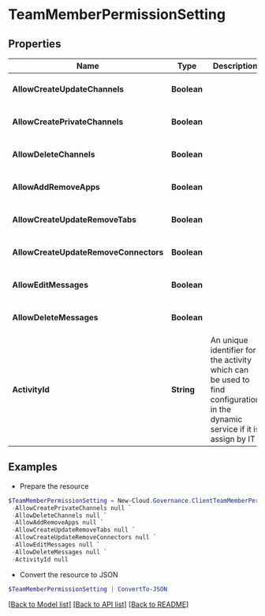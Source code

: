 # TeamMemberPermissionSetting
## Properties

Name | Type | Description | Notes
------------ | ------------- | ------------- | -------------
**AllowCreateUpdateChannels** | **Boolean** |  | [optional] [default to $false]
**AllowCreatePrivateChannels** | **Boolean** |  | [optional] [default to $false]
**AllowDeleteChannels** | **Boolean** |  | [optional] [default to $false]
**AllowAddRemoveApps** | **Boolean** |  | [optional] [default to $false]
**AllowCreateUpdateRemoveTabs** | **Boolean** |  | [optional] [default to $false]
**AllowCreateUpdateRemoveConnectors** | **Boolean** |  | [optional] [default to $false]
**AllowEditMessages** | **Boolean** |  | [optional] [default to $false]
**AllowDeleteMessages** | **Boolean** |  | [optional] [default to $false]
**ActivityId** | **String** | An unique identifier for the activity which can be used to find configuration in the dynamic service if it is assign by IT | [optional] 

## Examples

- Prepare the resource
```powershell
$TeamMemberPermissionSetting = New-Cloud.Governance.ClientTeamMemberPermissionSetting  -AllowCreateUpdateChannels null `
 -AllowCreatePrivateChannels null `
 -AllowDeleteChannels null `
 -AllowAddRemoveApps null `
 -AllowCreateUpdateRemoveTabs null `
 -AllowCreateUpdateRemoveConnectors null `
 -AllowEditMessages null `
 -AllowDeleteMessages null `
 -ActivityId null
```

- Convert the resource to JSON
```powershell
$TeamMemberPermissionSetting | ConvertTo-JSON
```

[[Back to Model list]](../README.md#documentation-for-models) [[Back to API list]](../README.md#documentation-for-api-endpoints) [[Back to README]](../README.md)

